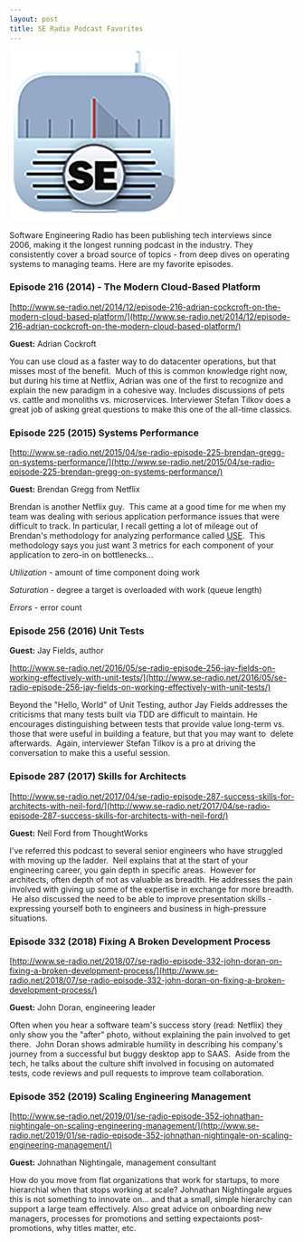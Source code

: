```yaml
---
layout: post
title: SE Radio Podcast Favorites
---
```


<img src="/images/radio.png" alt="band" width="300"/>

Software Engineering Radio has been publishing tech interviews since 2006, making it the longest running podcast in the industry.  They consistently cover a broad source of topics - from deep dives on operating systems to managing teams.  Here are my favorite episodes.

### Episode 216 (2014) - The Modern Cloud-Based Platform

[http://www.se-radio.net/2014/12/episode-216-adrian-cockcroft-on-the-modern-cloud-based-platform/](http://www.se-radio.net/2014/12/episode-216-adrian-cockcroft-on-the-modern-cloud-based-platform/)


**Guest:** Adrian Cockroft 

You can use cloud as a faster way to do datacenter operations, but that misses most of the benefit.  Much of this is common knowledge right now, but during his time at Netflix, Adrian was one of the first to recognize and explain the new paradigm in a cohesive way. Includes discussions of pets vs. cattle and monoliths vs. microservices. Interviewer Stefan Tilkov does a great job of asking great questions to make this one of the all-time classics. 

### Episode 225 (2015) Systems Performance

[http://www.se-radio.net/2015/04/se-radio-episode-225-brendan-gregg-on-systems-performance/](http://www.se-radio.net/2015/04/se-radio-episode-225-brendan-gregg-on-systems-performance/)


**Guest:** Brendan Gregg from Netflix

Brendan is another Netflix guy.  This came at a good time for me when my team was dealing with serious application performance issues that were difficult to track. In particular, I recall getting a lot of mileage out of Brendan's methodology for analyzing performance called [USE](http://www.brendangregg.com/usemethod.html).  This methodology says you just want 3 metrics for each component of your application to zero-in on bottlenecks...

*Utilization* - amount of time component doing work 

*Saturation* - degree a target is overloaded with work (queue length) 

*Errors* - error count

### Episode 256 (2016) Unit Tests

**Guest:** Jay Fields, author

[http://www.se-radio.net/2016/05/se-radio-episode-256-jay-fields-on-working-effectively-with-unit-tests/](http://www.se-radio.net/2016/05/se-radio-episode-256-jay-fields-on-working-effectively-with-unit-tests/)


Beyond the "Hello, World" of Unit Testing, author Jay Fields addresses the criticisms that many tests built via TDD are difficult to maintain.  He encourages distinguishing between tests that provide value long-term vs. those that were useful in building a feature, but that you may want to  delete afterwards.  Again, interviewer Stefan Tilkov is a pro at driving the conversation to make this a useful session.

### Episode 287 (2017) Skills for Architects

[http://www.se-radio.net/2017/04/se-radio-episode-287-success-skills-for-architects-with-neil-ford/](http://www.se-radio.net/2017/04/se-radio-episode-287-success-skills-for-architects-with-neil-ford/)


**Guest:** Neil Ford from ThoughtWorks

I've referred this podcast to several senior engineers who have struggled with moving up the ladder.  Neil explains that at the start of your engineering career, you gain depth in specific areas.  However for architects, often depth of not as valuable as breadth. He addresses the pain involved with giving up some of the expertise in exchange for more breadth.  He also discussed the need to be able to improve presentation skills - expressing yourself both to engineers and business in high-pressure situations.

  

### Episode 332 (2018) Fixing A Broken Development Process 

[http://www.se-radio.net/2018/07/se-radio-episode-332-john-doran-on-fixing-a-broken-development-process/](http://www.se-radio.net/2018/07/se-radio-episode-332-john-doran-on-fixing-a-broken-development-process/)


**Guest:** John Doran, engineering leader

Often when you hear a software team's success story (read: Netflix) they only show you the "after" photo, without explaining the pain involved to get there.  John Doran shows admirable humility in describing his company's journey from a successful but buggy desktop app to SAAS.  Aside from the tech, he talks about the culture shift involved in focusing on automated tests, code reviews and pull requests to improve team collaboration.

### Episode 352 (2019) Scaling Engineering Management

[http://www.se-radio.net/2019/01/se-radio-episode-352-johnathan-nightingale-on-scaling-engineering-management/](http://www.se-radio.net/2019/01/se-radio-episode-352-johnathan-nightingale-on-scaling-engineering-management/)

**Guest:** Johnathan Nightingale, management consultant

How do you move from flat organizations that work for startups, to more hierarchial when that stops working at scale? Johnathan Nightingale argues this is not something to innovate on... and that a small, simple hierarchy can support a large team effectively. Also great advice on onboarding new managers, processes for promotions and setting expectaionts post-promotions, why titles matter, etc.

